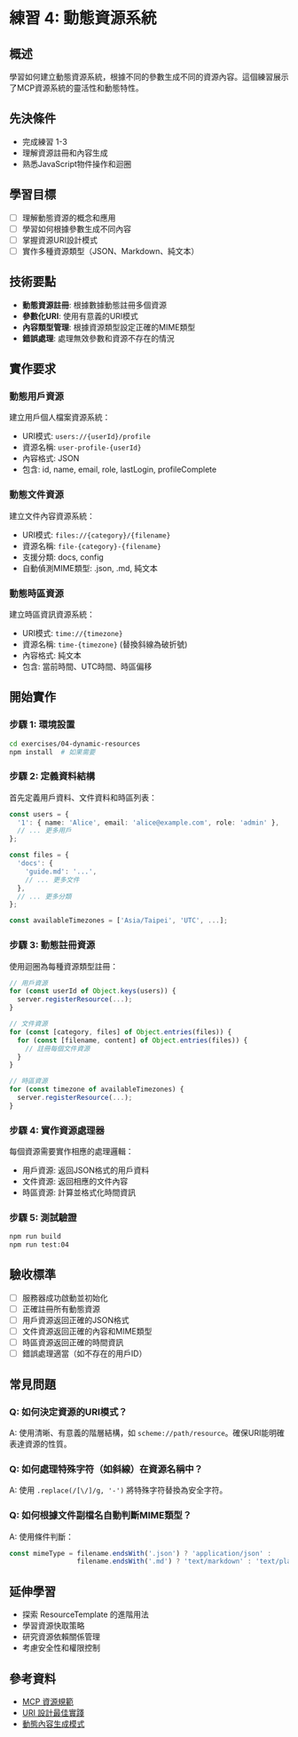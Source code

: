 # 練習 4: 動態資源系統

## 概述
學習如何建立動態資源系統，根據不同的參數生成不同的資源內容。這個練習展示了MCP資源系統的靈活性和動態特性。

## 先決條件
- 完成練習 1-3
- 理解資源註冊和內容生成
- 熟悉JavaScript物件操作和迴圈

## 學習目標
- [ ] 理解動態資源的概念和應用
- [ ] 學習如何根據參數生成不同內容
- [ ] 掌握資源URI設計模式
- [ ] 實作多種資源類型（JSON、Markdown、純文本）

## 技術要點
- **動態資源註冊**: 根據數據動態註冊多個資源
- **參數化URI**: 使用有意義的URI模式
- **內容類型管理**: 根據資源類型設定正確的MIME類型
- **錯誤處理**: 處理無效參數和資源不存在的情況

## 實作要求

### 動態用戶資源
建立用戶個人檔案資源系統：
- URI模式: `users://{userId}/profile`
- 資源名稱: `user-profile-{userId}`
- 內容格式: JSON
- 包含: id, name, email, role, lastLogin, profileComplete

### 動態文件資源
建立文件內容資源系統：
- URI模式: `files://{category}/{filename}`
- 資源名稱: `file-{category}-{filename}`
- 支援分類: docs, config
- 自動偵測MIME類型: .json, .md, 純文本

### 動態時區資源
建立時區資訊資源系統：
- URI模式: `time://{timezone}`
- 資源名稱: `time-{timezone}` (替換斜線為破折號)
- 內容格式: 純文本
- 包含: 當前時間、UTC時間、時區偏移

## 開始實作

### 步驟 1: 環境設置
```bash
cd exercises/04-dynamic-resources
npm install  # 如果需要
```

### 步驟 2: 定義資料結構
首先定義用戶資料、文件資料和時區列表：
```typescript
const users = {
  '1': { name: 'Alice', email: 'alice@example.com', role: 'admin' },
  // ... 更多用戶
};

const files = {
  'docs': {
    'guide.md': '...',
    // ... 更多文件
  },
  // ... 更多分類
};

const availableTimezones = ['Asia/Taipei', 'UTC', ...];
```

### 步驟 3: 動態註冊資源
使用迴圈為每種資源類型註冊：
```typescript
// 用戶資源
for (const userId of Object.keys(users)) {
  server.registerResource(...);
}

// 文件資源
for (const [category, files] of Object.entries(files)) {
  for (const [filename, content] of Object.entries(files)) {
    // 註冊每個文件資源
  }
}

// 時區資源
for (const timezone of availableTimezones) {
  server.registerResource(...);
}
```

### 步驟 4: 實作資源處理器
每個資源需要實作相應的處理邏輯：
- 用戶資源: 返回JSON格式的用戶資料
- 文件資源: 返回相應的文件內容
- 時區資源: 計算並格式化時間資訊

### 步驟 5: 測試驗證
```bash
npm run build
npm run test:04
```

## 驗收標準
- [ ] 服務器成功啟動並初始化
- [ ] 正確註冊所有動態資源
- [ ] 用戶資源返回正確的JSON格式
- [ ] 文件資源返回正確的內容和MIME類型
- [ ] 時區資源返回正確的時間資訊
- [ ] 錯誤處理適當（如不存在的用戶ID）

## 常見問題

### Q: 如何決定資源的URI模式？
A: 使用清晰、有意義的階層結構，如 `scheme://path/resource`。確保URI能明確表達資源的性質。

### Q: 如何處理特殊字符（如斜線）在資源名稱中？
A: 使用 `.replace(/[\/]/g, '-')` 將特殊字符替換為安全字符。

### Q: 如何根據文件副檔名自動判斷MIME類型？
A: 使用條件判斷：
```typescript
const mimeType = filename.endsWith('.json') ? 'application/json' : 
                 filename.endsWith('.md') ? 'text/markdown' : 'text/plain';
```

## 延伸學習
- 探索 ResourceTemplate 的進階用法
- 學習資源快取策略
- 研究資源依賴關係管理
- 考慮安全性和權限控制

## 參考資料
- [MCP 資源規範](../../../mcp-typescript-sdk.md#resources)
- [URI 設計最佳實踐](../../../docs/best-practices/uri-design.md)
- [動態內容生成模式](../../../docs/patterns/dynamic-content.md)
